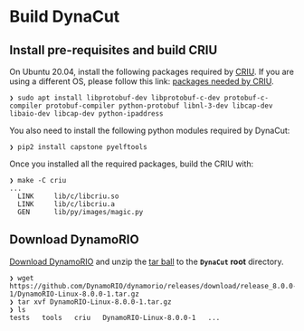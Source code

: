# Build DynaCut

## Install pre-requisites and build CRIU
On Ubuntu 20.04, install the following packages required by [CRIU](https://criu.org/Installation). If you are using a different OS, please follow this link: [packages needed by CRIU](https://criu.org/Installation).
```
❯ sudo apt install libprotobuf-dev libprotobuf-c-dev protobuf-c-compiler protobuf-compiler python-protobuf libnl-3-dev libcap-dev libaio-dev libcap-dev python-ipaddress
```

You also need to install the following python modules required by DynaCut:
```
❯ pip2 install capstone pyelftools
```

Once you installed all the required packages, build the CRIU with:
```
❯ make -C criu
...
  LINK     lib/c/libcriu.so
  LINK     lib/c/libcriu.a
  GEN      lib/py/images/magic.py
```

## Download DynamoRIO
[Download DynamoRIO](https://dynamorio.org/page_releases.html) and unzip the [tar ball](https://github.com/DynamoRIO/dynamorio/releases/download/release_8.0.0-1/DynamoRIO-Linux-8.0.0-1.tar.gz) to the **`DynaCut` root** directory.

```
❯ wget https://github.com/DynamoRIO/dynamorio/releases/download/release_8.0.0-1/DynamoRIO-Linux-8.0.0-1.tar.gz
❯ tar xvf DynamoRIO-Linux-8.0.0-1.tar.gz
❯ ls
tests   tools   criu   DynamoRIO-Linux-8.0.0-1   ...
```